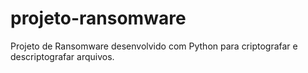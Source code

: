 # projeto-ransomware
Projeto de Ransomware desenvolvido com Python para criptografar e descriptografar arquivos.
